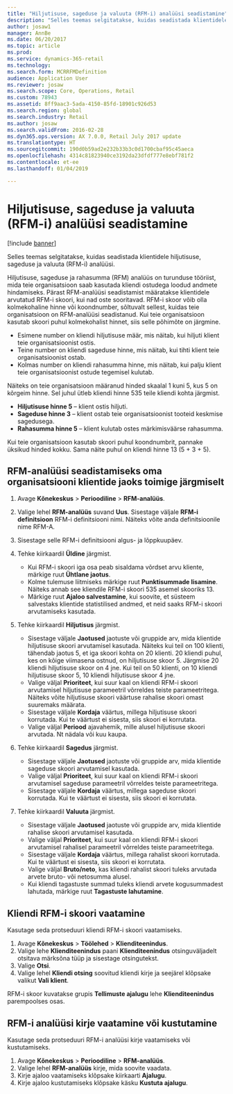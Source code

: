 ```yaml
---
title: "Hiljutisuse, sageduse ja valuuta (RFM-i) analüüsi seadistamine"
description: "Selles teemas selgitatakse, kuidas seadistada klientidele hiljutisuse, sageduse ja valuuta (RFM-i) analüüsi."
author: josaw1
manager: AnnBe
ms.date: 06/20/2017
ms.topic: article
ms.prod: 
ms.service: dynamics-365-retail
ms.technology: 
ms.search.form: MCRRFMDefinition
audience: Application User
ms.reviewer: josaw
ms.search.scope: Core, Operations, Retail
ms.custom: 78943
ms.assetid: 8ff9aac3-5ada-4150-85fd-18901c926d53
ms.search.region: global
ms.search.industry: Retail
ms.author: josaw
ms.search.validFrom: 2016-02-28
ms.dyn365.ops.version: AX 7.0.0, Retail July 2017 update
ms.translationtype: HT
ms.sourcegitcommit: 190d0b59ad2e232b33b3c0d1700cbaf95c45aeca
ms.openlocfilehash: 4314c81823940ce3192da23dfdf777e8ebf781f2
ms.contentlocale: et-ee
ms.lasthandoff: 01/04/2019

---
```


# <a name="set-up-recency-frequency-and-monetary-rfm-analysis"></a>Hiljutisuse, sageduse ja valuuta (RFM-i) analüüsi seadistamine

[!include [banner](includes/banner.md)]

Selles teemas selgitatakse, kuidas seadistada klientidele hiljutisuse, sageduse ja valuuta (RFM-i) analüüsi.

Hiljutisuse, sageduse ja rahasumma (RFM) analüüs on turunduse tööriist, mida teie organisatsioon saab kasutada kliendi ostudega loodud andmete hindamiseks. Pärast RFM-analüüsi seadistamist määratakse klientidele arvutatud RFM-i skoori, kui nad oste sooritavad. RFM-i skoor võib olla kolmekohaline hinne või koondnumber, sõltuvalt sellest, kuidas teie organisatsioon on RFM-analüüsi seadistanud. Kui teie organisatsioon kasutab skoori puhul kolmekohalist hinnet, siis selle põhimõte on järgmine.

- Esimene number on kliendi hiljutisuse määr, mis näitab, kui hiljuti klient teie organisatsioonist ostis.
- Teine number on kliendi sageduse hinne, mis näitab, kui tihti klient teie organisatsioonist ostab.
- Kolmas number on kliendi rahasumma hinne, mis näitab, kui palju klient teie organisatsioonist ostude tegemisel kulutab.

Näiteks on teie organisatsioon määranud hinded skaalal 1 kuni 5, kus 5 on kõrgeim hinne. Sel juhul ütleb kliendi hinne 535 teile kliendi kohta järgmist.

- **Hiljutisuse hinne 5** – klient ostis hiljuti.
- **Sageduse hinne 3** – klient ostab teie organisatsioonist tooteid keskmise sagedusega.
- **Rahasumma hinne 5** – klient kulutab ostes märkimisväärse rahasumma.

Kui teie organisatsioon kasutab skoori puhul koondnumbrit, pannake üksikud hinded kokku. Sama näite puhul on kliendi hinne 13 (5 + 3 + 5).

## <a name="to-set-up-rfm-analysis-for-the-customers-in-your-organization"></a>RFM-analüüsi seadistamiseks oma organisatsiooni klientide jaoks toimige järgmiselt

1. Avage **Kõnekeskus** \> **Perioodiline** \> **RFM-analüüs**.
2. Valige lehel **RFM-analüüs** suvand **Uus**. Sisestage väljale **RFM-i definitsioon** RFM-i definitsiooni nimi. Näiteks võite anda definitsioonile nime RFM-A.
3. Sisestage selle RFM-i definitsiooni algus- ja lõppkuupäev.
4. Tehke kiirkaardil **Üldine** järgmist.

    - Kui RFM-i skoori iga osa peab sisaldama võrdset arvu kliente, märkige ruut **Ühtlane jaotus**.
    - Kolme tulemuse liitmiseks märkige ruut **Punktisummade lisamine**. Näiteks annab see kliendile RFM-i skoori 535 asemel skooriks 13.
    - Märkige ruut **Ajaloo salvestamine**, kui soovite, et süsteem salvestaks klientide statistilised andmed, et neid saaks RFM-i skoori arvutamiseks kasutada.

5. Tehke kiirkaardil **Hiljutisus** järgmist.

    - Sisestage väljale **Jaotused** jaotuste või gruppide arv, mida klientide hiljutisuse skoori arvutamisel kasutada. Näiteks kui teil on 100 klienti, tähendab jaotus 5, et iga skoori kohta on 20 klienti. 20 kliendi puhul, kes on kõige viimasena ostnud, on hiljutisuse skoor 5. Järgmise 20 kliendi hiljutisuse skoor on 4 jne. Kui teil on 50 klienti, on 10 kliendi hiljutisuse skoor 5, 10 kliendi hiljutisuse skoor 4 jne.
    - Valige väljal **Prioriteet**, kui suur kaal on kliendi RFM-i skoori arvutamisel hiljutisuse parameetril võrreldes teiste parameetritega. Näiteks võite hiljutisuse skoori väärtuse rahalise skoori omast suuremaks määrata.
    - Sisestage väljale **Kordaja** väärtus, millega hiljutisuse skoori korrutada. Kui te väärtust ei sisesta, siis skoori ei korrutata.
    - Valige väljal **Periood** ajavahemik, mille alusel hiljutisuse skoori arvutada. Nt nädala või kuu kaupa.

6. Tehke kiirkaardil **Sagedus** järgmist.

    - Sisestage väljale **Jaotused** jaotuste või gruppide arv, mida klientide sageduse skoori arvutamisel kasutada.
    - Valige väljal **Prioriteet**, kui suur kaal on kliendi RFM-i skoori arvutamisel sageduse parameetril võrreldes teiste parameetritega.
    - Sisestage väljale **Kordaja** väärtus, millega sageduse skoori korrutada. Kui te väärtust ei sisesta, siis skoori ei korrutata.

7. Tehke kiirkaardil **Valuuta** järgmist.

    - Sisestage väljale **Jaotused** jaotuste või gruppide arv, mida klientide rahalise skoori arvutamisel kasutada.
    - Valige väljal **Prioriteet**, kui suur kaal on kliendi RFM-i skoori arvutamisel rahalisel parameetril võrreldes teiste parameetritega.
    - Sisestage väljale **Kordaja** väärtus, millega rahalist skoori korrutada. Kui te väärtust ei sisesta, siis skoori ei korrutata.
    - Valige väljal **Bruto/neto**, kas kliendi rahalist skoori tuleks arvutada arvete bruto- või netosumma alusel.
    - Kui kliendi tagastuste summad tuleks kliendi arvete kogusummadest lahutada, märkige ruut **Tagastuste lahutamine**.

## <a name="view-a-customers-rfm-score"></a>Kliendi RFM-i skoori vaatamine

Kasutage seda protseduuri kliendi RFM-i skoori vaatamiseks.

1. Avage **Kõnekeskus** \> **Töölehed** \> **Klienditeenindus**.
2. Valige lehe **Klienditeenindus** paani **Klienditeenindus** otsinguväljadelt otsitava märksõna tüüp ja sisestage otsingutekst.
3. Valige **Otsi**.
4. Valige lehel **Kliendi otsing** soovitud kliendi kirje ja seejärel klõpsake valikut **Vali klient**.

RFM-i skoor kuvatakse grupis **Tellimuste ajalugu** lehe **Klienditeenindus** parempoolses osas.

## <a name="view-or-clear-the-history-of-an-rfm-analysis-record"></a>RFM-i analüüsi kirje vaatamine või kustutamine

Kasutage seda protseduuri RFM-i analüüsi kirje vaatamiseks või kustutamiseks.

1. Avage **Kõnekeskus** \> **Perioodiline** \> **RFM-analüüs**.
2. Valige lehel **RFM-analüüs** kirje, mida soovite vaadata.
3. Kirje ajaloo vaatamiseks klõpsake kiirkaarti **Ajalugu**.
4. Kirje ajaloo kustutamiseks klõpsake käsku **Kustuta ajalugu**.

